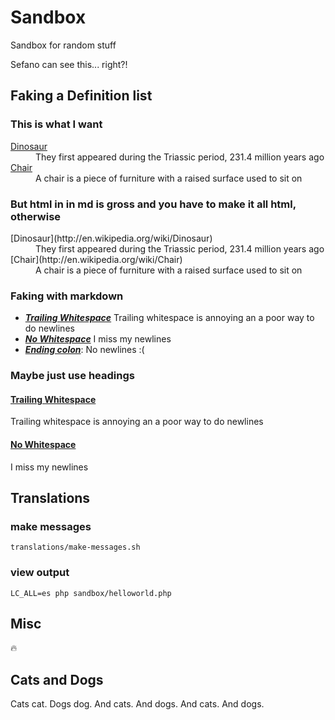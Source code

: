 # Sandbox

Sandbox for random stuff

Sefano can see this... right?!

## Faking a Definition list

### This is what I want

<dl>
  <dt><a href="http://en.wikipedia.org/wiki/Dinosaur">Dinosaur</a></dt>
  <dd>They first appeared during the Triassic period, 231.4 million years ago</dd>
  <dt><a href="http://en.wikipedia.org/wiki/Chair">Chair</a></dt>
  <dd>A chair is a piece of furniture with a raised surface used to sit on</dd>
</dl>

### But html in in md is gross and you have to make it all html, otherwise

<dl>
  <dt>[Dinosaur](http://en.wikipedia.org/wiki/Dinosaur)</dt>
  <dd>They first appeared during the Triassic period, 231.4 million years ago</dd>
  <dt>[Chair](http://en.wikipedia.org/wiki/Chair)</dt>
  <dd>A chair is a piece of furniture with a raised surface used to sit on</dd>
</dl>

### Faking with markdown

* _**[Trailing Whitespace][nope]**_
  Trailing whitespace is annoying an a poor way to do newlines
* _**[No Whitespace][nope]**_
  I miss my newlines
* _**[Ending colon][nope]**_:
  No newlines :(

### Maybe just use headings

#### [Trailing Whitespace][nope]
Trailing whitespace is annoying an a poor way to do newlines

#### [No Whitespace][nope]
I miss my newlines

[nope]: #nope

## Translations

### make messages

`translations/make-messages.sh`

### view output

`LC_ALL=es php sandbox/helloworld.php`

## Misc

🔥

## Cats and Dogs

Cats cat.  Dogs dog. And cats. And dogs. And cats. And dogs.

